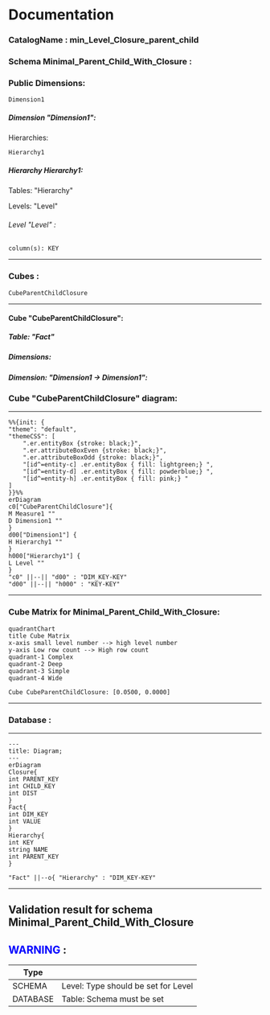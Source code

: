 # Documentation
### CatalogName : min_Level_Closure_parent_child
### Schema Minimal_Parent_Child_With_Closure : 
### Public Dimensions:

    Dimension1

##### Dimension "Dimension1":

Hierarchies:

    Hierarchy1

##### Hierarchy Hierarchy1:

Tables: "Hierarchy"

Levels: "Level"

###### Level "Level" :

    column(s): KEY

---
### Cubes :

    CubeParentChildClosure

---
#### Cube "CubeParentChildClosure":

    

##### Table: "Fact"

##### Dimensions:
##### Dimension: "Dimension1 -> Dimension1":

### Cube "CubeParentChildClosure" diagram:

---

```mermaid
%%{init: {
"theme": "default",
"themeCSS": [
    ".er.entityBox {stroke: black;}",
    ".er.attributeBoxEven {stroke: black;}",
    ".er.attributeBoxOdd {stroke: black;}",
    "[id^=entity-c] .er.entityBox { fill: lightgreen;} ",
    "[id^=entity-d] .er.entityBox { fill: powderblue;} ",
    "[id^=entity-h] .er.entityBox { fill: pink;} "
]
}}%%
erDiagram
c0["CubeParentChildClosure"]{
M Measure1 ""
D Dimension1 ""
}
d00["Dimension1"] {
H Hierarchy1 ""
}
h000["Hierarchy1"] {
L Level ""
}
"c0" ||--|| "d00" : "DIM_KEY-KEY"
"d00" ||--|| "h000" : "KEY-KEY"
```
---
### Cube Matrix for Minimal_Parent_Child_With_Closure:
```mermaid
quadrantChart
title Cube Matrix
x-axis small level number --> high level number
y-axis Low row count --> High row count
quadrant-1 Complex
quadrant-2 Deep
quadrant-3 Simple
quadrant-4 Wide

Cube CubeParentChildClosure: [0.0500, 0.0000]
```
---
### Database :
---
```mermaid
---
title: Diagram;
---
erDiagram
Closure{
int PARENT_KEY
int CHILD_KEY
int DIST
}
Fact{
int DIM_KEY
int VALUE
}
Hierarchy{
int KEY
string NAME
int PARENT_KEY
}

"Fact" ||--o{ "Hierarchy" : "DIM_KEY-KEY"
```
---
## Validation result for schema Minimal_Parent_Child_With_Closure
## <span style='color: blue;'>WARNING</span> : 
|Type|   |
|----|---|
|SCHEMA|Level: Type should be set for Level|
|DATABASE|Table: Schema must be set|
